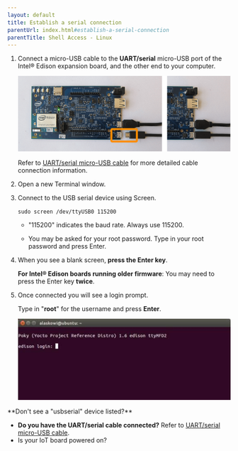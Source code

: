 ```yaml
---
layout: default
title: Establish a serial connection
parentUrl: index.html#establish-a-serial-connection
parentTitle: Shell Access - Linux
---
```


1. Connect a micro-USB cable to the **UART/serial** micro-USB port of the Intel® Edison expansion board, and the other end to your computer.

    ![Micro-USB cable being plugged into the bottom micro-USB connector](../../assembly/arduino_expansion_board/images/uart_serial-usb_cable-before_after.png)
  
    Refer to [UART/serial micro-USB cable](../../assembly/arduino_expansion_board/details-serial_cable.html) for more detailed cable connection information.

2. Open a new Terminal window.

3. Connect to the USB serial device using Screen.

    ```
    sudo screen /dev/ttyUSB0 115200
    ```

    * "115200" indicates the baud rate. Always use 115200.

    * You may be asked for your root password. Type in your root password and press Enter.

4. When you see a blank screen, **press the Enter key**. 

    **For Intel® Edison boards running older firmware**: You may need to press the Enter key **twice**.

5. Once connected you will see a login prompt. 

    Type in "**root**" for the username and press **Enter**.

    ![Login prompt](images/screen-login_prompt.jpg)

<div class="callout troubleshooting" markdown="1">
**Don't see a "usbserial" device listed?**

* **Do you have the UART/serial cable connected?** Refer to [UART/serial micro-USB cable](../../assembly/arduino_expansion_board/details-serial_cable.html).
* Is your IoT board powered on?
</div>